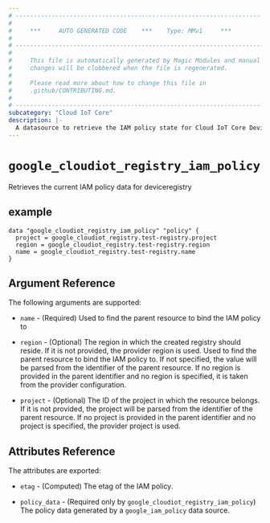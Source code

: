 ```yaml
---
# ----------------------------------------------------------------------------
#
#     ***     AUTO GENERATED CODE    ***    Type: MMv1     ***
#
# ----------------------------------------------------------------------------
#
#     This file is automatically generated by Magic Modules and manual
#     changes will be clobbered when the file is regenerated.
#
#     Please read more about how to change this file in
#     .github/CONTRIBUTING.md.
#
# ----------------------------------------------------------------------------
subcategory: "Cloud IoT Core"
description: |-
  A datasource to retrieve the IAM policy state for Cloud IoT Core DeviceRegistry
---
```



# `google_cloudiot_registry_iam_policy`
Retrieves the current IAM policy data for deviceregistry



## example

```hcl
data "google_cloudiot_registry_iam_policy" "policy" {
  project = google_cloudiot_registry.test-registry.project
  region = google_cloudiot_registry.test-registry.region
  name = google_cloudiot_registry.test-registry.name
}
```

## Argument Reference

The following arguments are supported:

* `name` - (Required) Used to find the parent resource to bind the IAM policy to
* `region` - (Optional) The region in which the created registry should reside.
If it is not provided, the provider region is used.
 Used to find the parent resource to bind the IAM policy to. If not specified,
  the value will be parsed from the identifier of the parent resource. If no region is provided in the parent identifier and no
  region is specified, it is taken from the provider configuration.

* `project` - (Optional) The ID of the project in which the resource belongs.
    If it is not provided, the project will be parsed from the identifier of the parent resource. If no project is provided in the parent identifier and no project is specified, the provider project is used.

## Attributes Reference

The attributes are exported:

* `etag` - (Computed) The etag of the IAM policy.

* `policy_data` - (Required only by `google_cloudiot_registry_iam_policy`) The policy data generated by
  a `google_iam_policy` data source.
